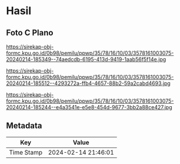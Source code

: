 # Hasil

## Foto C Plano

https://sirekap-obj-formc.kpu.go.id/0b98/pemilu/ppwp/35/78/16/10/03/3578161003075-20240214-185349--74aedcdb-6195-413d-9419-1aab56f5f14e.jpg

https://sirekap-obj-formc.kpu.go.id/0b98/pemilu/ppwp/35/78/16/10/03/3578161003075-20240214-185512--4293272a-ffb4-4657-88b2-59a2cabd4693.jpg

https://sirekap-obj-formc.kpu.go.id/0b98/pemilu/ppwp/35/78/16/10/03/3578161003075-20240214-185244--e4a3541e-e5e8-454d-9677-3bb2a88ce427.jpg


## Metadata

| Key        | Value               |
| ---------- | ------------------- |
| Time Stamp | 2024-02-14 21:46:01 |



